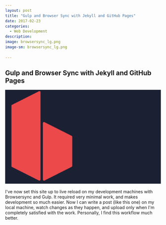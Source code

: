 ```yaml
---
layout: post
title: "Gulp and Browser Sync with Jekyll and GitHub Pages"
date: 2017-02-23
categories:
  - Web Development
description: 
image: browsersync_lg.png
image-sm: browsersync_lg.png

---
```


## Gulp and Browser Sync with Jekyll and GitHub Pages


![Browsersync](/assets/images/browsersync_lg.png)

I've now set this site up to live reload on my development machines with Browsersync and Gulp. It required very minimal work, and makes development so much easier.
Now I can write a post (like this one) on my local machine, watch changes as they happen, and upload only when I'm completely satisfied with the work.
Personally, I find this workflow much better.